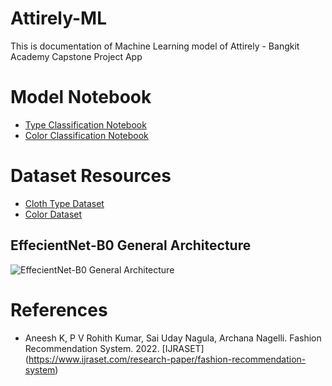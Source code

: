 # Attirely-ML

This is documentation of Machine Learning model of Attirely - Bangkit Academy Capstone Project App



# Model  Notebook
- [Type Classification Notebook](https://colab.research.google.com/drive/1jjA_i30Ot_Bm7GhUIsVykikz2vfJc78W?usp=sharing)
- [Color Classification Notebook](https://colab.research.google.com/drive/11tCnYZqruJIZKV4F6FOf2s7ANvys_NfE?usp=sharing)

# Dataset Resources
- [Cloth Type Dataset](https://universe.roboflow.com/attirely-senang/attirely-hmm)
- [Color Dataset](https://universe.roboflow.com/mariomartuaa/attirely-color)



## EffecientNet-B0 General Architecture
![EffecientNet-B0 General Architecture](https://www.researchgate.net/publication/348470984/figure/fig2/AS:979961129209859@1610652348348/The-EffecientNet-B0-general-architecture.png)

# References
- Aneesh K, P V Rohith Kumar, Sai Uday Nagula, Archana Nagelli. Fashion Recommendation System. 2022. [IJRASET]
(https://www.ijraset.com/research-paper/fashion-recommendation-system)
